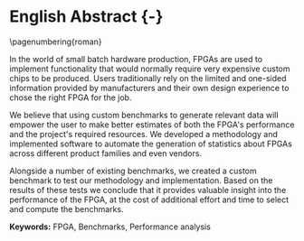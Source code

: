 # English Abstract {-}

\pagenumbering{roman}

In the world of small batch hardware production, FPGAs are used to implement functionality that would normally require very expensive custom chips to be produced. Users traditionally rely on the limited and one-sided information provided by manufacturers and their own design experience to chose the right FPGA for the job.

We believe that using custom benchmarks to generate relevant data will empower the user to make better estimates of both the FPGA's performance and the project's required resources. We developed a methodology and implemented software to automate the generation of statistics about FPGAs across different product families and even vendors.

Alongside a number of existing benchmarks, we created a custom benchmark to test our methodology and implementation. Based on the results of these tests we conclude that it provides valuable insight into the performance of the FPGA, at the cost of additional effort and time to select and compute the benchmarks.

**Keywords:** FPGA, Benchmarks, Performance analysis
